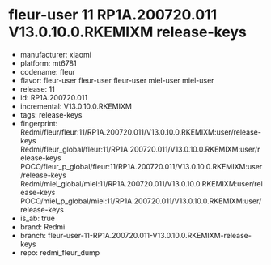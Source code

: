# fleur-user 11 RP1A.200720.011 V13.0.10.0.RKEMIXM release-keys
- manufacturer: xiaomi
- platform: mt6781
- codename: fleur
- flavor: fleur-user
fleur-user
fleur-user
miel-user
miel-user
- release: 11
- id: RP1A.200720.011
- incremental: V13.0.10.0.RKEMIXM
- tags: release-keys
- fingerprint: Redmi/fleur/fleur:11/RP1A.200720.011/V13.0.10.0.RKEMIXM:user/release-keys
Redmi/fleur_global/fleur:11/RP1A.200720.011/V13.0.10.0.RKEMIXM:user/release-keys
POCO/fleur_p_global/fleur:11/RP1A.200720.011/V13.0.10.0.RKEMIXM:user/release-keys
Redmi/miel_global/miel:11/RP1A.200720.011/V13.0.10.0.RKEMIXM:user/release-keys
POCO/miel_p_global/miel:11/RP1A.200720.011/V13.0.10.0.RKEMIXM:user/release-keys
- is_ab: true
- brand: Redmi
- branch: fleur-user-11-RP1A.200720.011-V13.0.10.0.RKEMIXM-release-keys
- repo: redmi_fleur_dump

